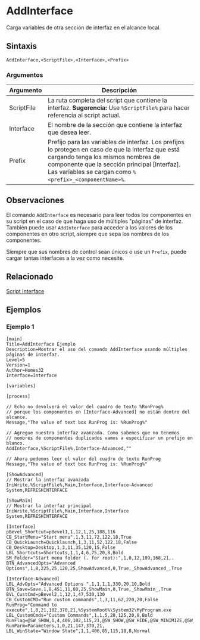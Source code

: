 # AddInterface

Carga variables de otra sección de interfaz en el alcance local.

## Sintaxis

```pebakery
AddInterface,<ScriptFile>,<Interface>,<Prefix>
```

### Argumentos

| Argumento | Descripción |
| --- | --- |
| ScriptFile | La ruta completa del script que contiene la interfaz. **Sugerencia:** Use `%ScriptFile%` para hacer referencia al script actual.|
| Interface | El nombre de la sección que contiene la interfaz que desea leer. |
| Prefix |  Prefijo para las variables de interfaz. Los prefijos lo protegen en caso de que la interfaz que está cargando tenga los mismos nombres de componente que la sección principal [Interfaz]. Las variables se cargan como `%<prefix>_<componentName>%`. |

## Observaciones

El comando `AddInterface` es necesario para leer todos los componentes en su script en el caso de que haga uso de múltiples "páginas" de interfaz. También puede usar `AddInterface` para acceder a los valores de los componentes en otro script, siempre que sepa los nombres de los componentes.

Siempre que sus nombres de control sean únicos o use un `Prefix`, puede cargar tantas interfaces a la vez como necesite.

## Relacionado

[Script Interface](/Projects/ScriptInterface.md)

## Ejemplos

### Ejemplo 1

```pebakery
[main]
Title=AddInterface Ejemplo
Description=Mostrar el uso del comando AddInterface usando múltiples páginas de interfaz.
Level=5
Version=1
Author=Homes32
Interface=Interface

[variables]

[process]

// Echo no devolverá el valor del cuadro de texto %RunProg%
// porque los componentes en [Interface-Advanced] no están dentro del alcance.
Message,"The value of text box RunProg is: %RunProg%"

// Agregue nuestra interfaz avanzada. Como sabemos que no tenemos
// nombres de componentes duplicados vamos a especificar un prefijo en blanco.
AddInterface,%ScriptFile%,Interface-Advanced,""

// Ahora podemos leer el valor del cuadro de texto RunProg
Message,"The value of text box RunProg is: %RunProg%"

[ShowAdvanced]
// Mostrar la interfaz avanzada
IniWrite,%ScriptFile%,Main,Interface,Interface-Advanced
System,REFRESHINTERFACE

[ShowMain]
// Mostrar la interfaz principal
IniWrite,%ScriptFile%,Main,Interface,Interface
System,REFRESHINTERFACE

[Interface]
pBevel_Shortcut=pBevel1,1,12,1,25,188,116
CB_StartMenu="Start menu",1,3,11,72,122,18,True
CB_QuickLaunch=Quicklaunch,1,3,11,52,122,18,False
CB_Desktop=Desktop,1,3,11,35,120,15,False
LBL_Shortcuts=Shortcuts,1,1,4,6,75,20,8,Bold
SM_Folder="Start menu folder (. for root):",1,0,12,109,168,21,.
BTN_AdvancedOpts="Advanced Options",1,8,225,25,120,25,ShowAdvanced,0,True,_ShowAdvanced_,True

[Interface-Advanced]
LBL_AdvOpts="Advanced Options ",1,1,1,1,330,20,10,Bold
BTN_Save=Save,1,8,451,11,80,25,ShowMain,0,True,_ShowMain_,True
BVL_CustCmd=pBevel2,1,12,1,47,530,130
CB_CustomCMD="Run custom commands",1,3,11,62,220,20,False
RunProg="Command to execute",1,0,21,102,370,21,%SystemRoot%\System32\MyProgram.exe
LBL_CustomCmds="Custom Commands",1,1,5,28,125,20,8,Bold
RunFlag=@SW_SHOW,1,4,406,102,115,21,@SW_SHOW,@SW_HIDE,@SW_MINIMIZE,@SW_MAXIMIZE
RunParm=Parameters,1,0,21,147,370,21,
LBL_WinState="Window State",1,1,406,85,115,18,8,Normal
```
